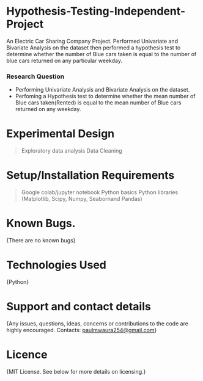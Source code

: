 # Hypothesis-Testing-Independent-Project
An Electric Car Sharing Company Project. Performed Univariate and Bivariate Analysis on the dataset then performed a hypothesis test to determine whether the number of Blue cars taken is equal to the number of blue cars returned on any particular weekday.
### Research Question
* Performing Univariate Analysis and Bivariate Analysis on the dataset.
* Perfoming a Hypothesis test to determine whether the mean number of Blue cars taken(Rented) is equal to the mean number of Blue cars returned on any weekday.
# Experimental Design
> Exploratory data analysis
> Data Cleaning
# Setup/Installation Requirements
> Google colab/jupyter notebook
> Python basics
> Python libraries (Matplotlib, Scipy, Numpy, Seabornand Pandas)
# Known Bugs.
{There are no known bugs}
# Technologies Used
{Python}
# Support and contact details
{Any issues, questions, ideas, concerns or contributions to the code are highly encouraged.
Contacts: paulmwaura254@gmail.com}
# Licence
{MIT License. See below for more details on licensing.}
